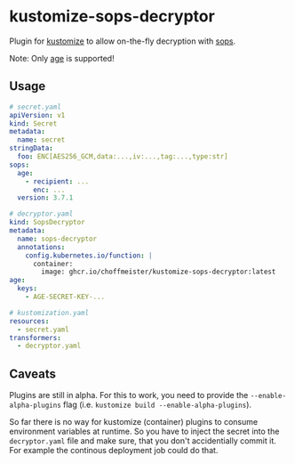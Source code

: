# kustomize-sops-decryptor

Plugin for [kustomize](https://kubectl.docs.kubernetes.io/installation/kustomize/) to allow on-the-fly decryption with [sops](https://github.com/mozilla/sops).

Note: Only [age](https://github.com/FiloSottile/age) is supported!

## Usage

```yaml
# secret.yaml
apiVersion: v1
kind: Secret
metadata:
  name: secret
stringData:
  foo: ENC[AES256_GCM,data:...,iv:...,tag:...,type:str]
sops:
  age:
    - recipient: ...
      enc: ...
  version: 3.7.1

# decryptor.yaml
kind: SopsDecryptor
metadata:
  name: sops-decryptor
  annotations:
    config.kubernetes.io/function: |
      container:
        image: ghcr.io/choffmeister/kustomize-sops-decryptor:latest
age:
  keys:
    - AGE-SECRET-KEY-...

# kustomization.yaml
resources:
  - secret.yaml
transformers:
  - decryptor.yaml
```

## Caveats

Plugins are still in alpha. For this to work, you need to provide the `--enable-alpha-plugins` flag (i.e. `kustomize build --enable-alpha-plugins`).

So far there is no way for kustomize (container) plugins to consume environment variables at runtime. So you have to inject the secret into the `decryptor.yaml` file and make sure, that you don't accidentially commit it. For example the continous deployment job could do that.
